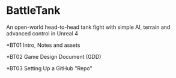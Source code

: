 # BattleTank
An open-world head-to-head tank fight with simple AI, terrain and advanced control in Unreal 4

*BT01 Intro, Notes and assets

*BT02 Game Design Document (GDD)

*BT03 Setting Up a GitHub "Repo"
